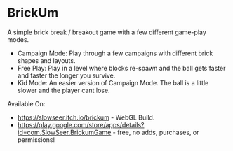 BrickUm
=======

A simple brick break / breakout game with a few different game-play modes.

- Campaign Mode: Play through a few campaigns with different brick shapes and layouts.
- Free Play: Play in a level where blocks re-spawn and the ball gets faster and faster the longer you survive.
- Kid Mode: An easier version of Campaign Mode. The ball is a little slower and the player cant lose.

Available On:

* https://slowseer.itch.io/brickum - WebGL Build.
* https://play.google.com/store/apps/details?id=com.SlowSeer.BrickumGame - free, no adds, purchases, or permissions!
